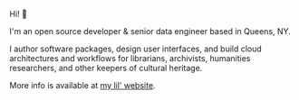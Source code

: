 Hi! 👋

I'm an open source developer & senior data engineer based in Queens, NY.

I author software packages, design user interfaces, and build cloud architectures and workflows for librarians, archivists, humanities researchers, and other keepers of cultural heritage.

More info is available at [my lil' website](https://marii.info).

